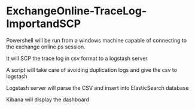 # ExchangeOnline-TraceLog-ImportandSCP

Powershell will be run from a windows machine capable of connecting to the exchange online ps session.

It will SCP the trace log in csv format to a logstash server

A script will take care of avoiding duplication logs and give the csv to logstash

Logstash server will parse the CSV and insert into ElasticSearch database

Kibana will display the dashboard
